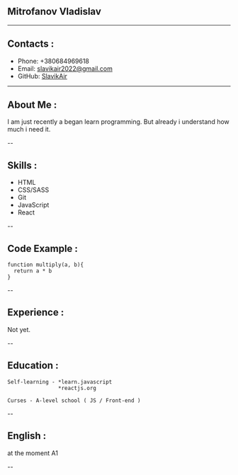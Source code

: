 ## Mitrofanov Vladislav

---

## Contacts :

* Phone: +380684969618
* Email: slavikair2022@gmail.com
* GitHub: [SlavikAir](https://github.com/SlavikAir)

---
## About Me : 

I am just recently a began learn programming.
But already i understand how much i need it.

--
## Skills : 

* HTML
* CSS/SASS
* Git
* JavaScript
* React

--
## Code Example : 

```
function multiply(a, b){
  return a * b
}

```
--
## Experience :

Not yet.

--
## Education :
    Self-learning - *learn.javascript   
                    *reactjs.org

    Curses - A-level school ( JS / Front-end )

--
## English : 

at the moment A1 

--